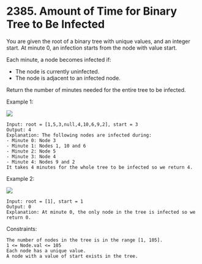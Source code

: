 # 2385. Amount of Time for Binary Tree to Be Infected

You are given the root of a binary tree with unique values, and an integer start. At minute 0, an infection starts from the node with value start.

Each minute, a node becomes infected if:

*    The node is currently uninfected.
*    The node is adjacent to an infected node.

Return the number of minutes needed for the entire tree to be infected.

 

Example 1:

![](https://assets.leetcode.com/uploads/2022/06/25/image-20220625231744-1.png)

    Input: root = [1,5,3,null,4,10,6,9,2], start = 3
    Output: 4
    Explanation: The following nodes are infected during:
    - Minute 0: Node 3
    - Minute 1: Nodes 1, 10 and 6
    - Minute 2: Node 5
    - Minute 3: Node 4
    - Minute 4: Nodes 9 and 2
    It takes 4 minutes for the whole tree to be infected so we return 4.

Example 2:

![](https://assets.leetcode.com/uploads/2022/06/25/image-20220625231812-2.png)

    Input: root = [1], start = 1
    Output: 0
    Explanation: At minute 0, the only node in the tree is infected so we return 0.

 

Constraints:

    The number of nodes in the tree is in the range [1, 105].
    1 <= Node.val <= 105
    Each node has a unique value.
    A node with a value of start exists in the tree.

